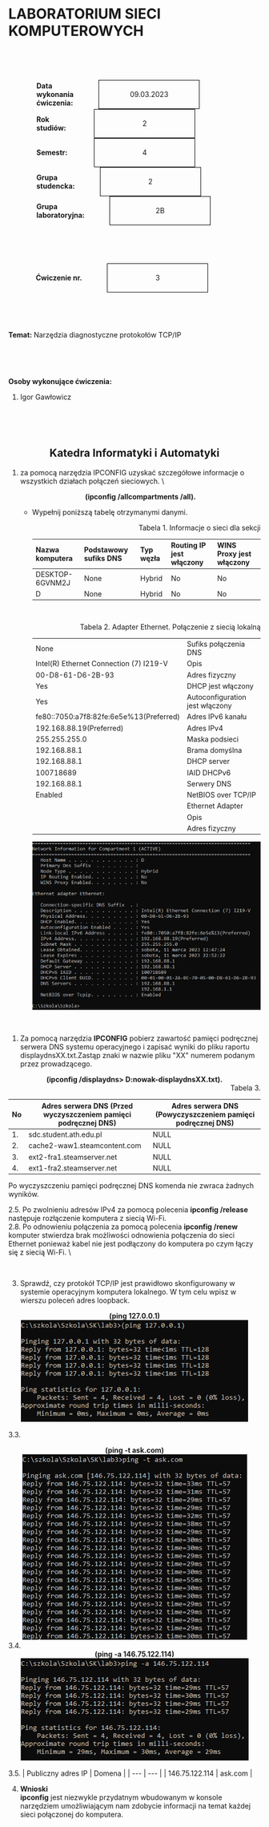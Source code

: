 <style>
h1,h2,h3,h4 {
    border-bottom: 0;
    display:flex;
    flex-direction: column;
    align-items: center;
      }
      
centerer{
    display: grid;
    grid-template-columns: 6fr 1fr 4fr;
    grid-template-rows: 1fr;

}
rectangle{
    border: 1px solid black;
    margin: 0px 50px 0px 50px;
    width: 200px;
    height: 4em;
    display: flex;
    flex-direction: column;
    align-items: center;
    justify-items: center;
}
Ltext{
    margin: auto auto auto 0;
    font-weight: bold;
    margin-left: 4em
}
Rtext{
    margin: auto;
}

row {
    display: flex;
    flex-direction: row;
    align-items: center;
    justify-content: center; 
}
 </style>
<h1>LABORATORIUM SIECI KOMPUTEROWYCH</h1>

&nbsp;

&nbsp;

<style>

</style>

<centerer>
    <Ltext>Data wykonania ćwiczenia:</Ltext>
    <div align="center">
        <rectangle>
            <Rtext>09.03.2023</Rtext>
        </rectangle>
    </div>
</centerer>

<centerer>
    <Ltext>Rok studiów:</Ltext>
    <div align="center">
        <rectangle>
            <Rtext>2</Rtext>
        </rectangle>
    </div>
</centerer>

<centerer>
    <Ltext>Semestr:</Ltext>
    <div align="center">
        <rectangle>
            <Rtext>4</Rtext>
        </rectangle>
    </div>
</centerer>

<centerer>
    <Ltext>Grupa studencka:</Ltext>
    <div align="center">
        <rectangle>
            <Rtext>2</Rtext>
        </rectangle>
    </div>
</centerer>

<centerer>
    <Ltext>Grupa laboratoryjna:</Ltext>
    <div align="center">
        <rectangle>
            <Rtext>2B</Rtext>
        </rectangle>
    </div>
</centerer>

&nbsp;

&nbsp;

<row>
    <b>Ćwiczenie nr.</b>
    <rectangle>
        <Rtext>3</Rtext>
    </rectangle>
</row>

&nbsp;

&nbsp;

<b>Temat: </b> Narzędzia diagnostyczne protokołów TCP/IP

&nbsp;

&nbsp;

<b>Osoby wykonujące ćwiczenia: </b>

1. Igor Gawłowicz

&nbsp;

&nbsp;

<h2 >Katedra Informatyki i Automatyki</h1>

<div style="page-break-after: always;"></div>

1. za pomocą narzędzia IPCONFIG uzyskać szczegółowe informacje o wszystkich działach połączeń sieciowych. \
   <div style="text-align:center"><b>(ipconfig /allcompartments /all).</b></div>

   - Wypełnij poniższą tabelę otrzymanymi danymi.
      <div style="text-align: right;">Tabela 1. Informacje o sieci dla sekcji</div>

     | Nazwa komputera | Podstawowy sufiks DNS | Typ węzła | Routing IP jest włączony | WINS Proxy jest włączony |
     | --------------- | --------------------- | --------- | ------------------------ | ------------------------ |
     | DESKTOP-6GVNM2J | None                  | Hybrid    | No                       | No                       |
     | D               | None                  | Hybrid    | No                       | No                       |

     &nbsp;

      <div style="text-align: right;">Tabela 2. Adapter Ethernet. Połączenie z siecią lokalną</div>

      <center>

     |                                         |                                 |
     | --------------------------------------- | ------------------------------- |
     | None                                    | Sufiks połączenia DNS           |
     | Intel(R) Ethernet Connection (7) I219-V | Opis                            |
     | 00-D8-61-D6-2B-93                       | Adres fizyczny                  |
     | Yes                                     | DHCP jest włączony              |
     | Yes                                     | Autoconfiguration jest włączony |
     | fe80::7050:a7f8:82fe:6e5e%13(Preferred) | Adres IPv6 kanału               |
     | 192.168.88.19(Preferred)                | Adres IPv4                      |
     | 255.255.255.0                           | Maska podsieci                  |
     | 192.168.88.1                            | Brama domyślna                  |
     | 192.168.88.1                            | DHCP server                     |
     | 100718689                               | IAID DHCPv6                     |
     | 192.168.88.1                            | Serwery DNS                     |
     | Enabled                                 | NetBIOS over TCP/IP             |
     |                                         | Ethernet Adapter                |
     |                                         | Opis                            |
     |                                         | Adres fizyczny                  |

      </center>
     <img src="zad1.png">

&nbsp;

1. Za pomocą narzędzia **IPCONFIG** pobierz zawartość pamięci podręcznej serwera DNS systemu operacyjnego i zapisać wyniki do pliku raportu displaydnsXX.txt.Zastąp znaki w nazwie pliku "XX" numerem podanym przez prowadzącego.

<div style="text-align:center"><b>(ipconfig /displaydns> D:nowak-displaydnsXX.txt).</b></div>

<div style="text-align: right;">Tabela 3.</div>

| No  | Adres serwera DNS (Przed wyczyszczeniem pamięci podręcznej DNS) | Adres serwera DNS (Powyczyszczeniem pamięci podręcznej DNS) |
| --- | --------------------------------------------------------------- | ----------------------------------------------------------- |
| 1.  | sdc.student.ath.edu.pl                                          | NULL                                                        |
| 2.  | cache2-waw1.steamcontent.com                                    | NULL                                                        |
| 3.  | ext2-fra1.steamserver.net                                       | NULL                                                        |
| 4.  | ext1-fra2.steamserver.net                                       | NULL                                                        |

Po wyczyszczeniu pamięci podręcznej DNS komenda nie zwraca żadnych wyników.

2.5. Po zwolnieniu adresów IPv4 za pomocą polecenia **ipconfig /release** następuje rozłączenie komputera z siecią Wi-Fi. \
2.8. Po odnowieniu połączenia za pomocą polecenia **ipconfig /renew** komputer stwierdza brak możliwości odnowienia połączenia do sieci Ethernet ponieważ kabel nie jest podłączony do komputera po czym łączy się z siecią Wi-Fi. \

&nbsp;

3. Sprawdź, czy protokół TCP/IP jest prawidłowo skonfigurowany w systemie operacyjnym komputera lokalnego. W tym celu wpisz w wierszu poleceń adres loopback.
<div style="text-align:center"><b>(ping 127.0.0.1)</b></div>
<div align="center">
<img src="zad32.png">
</div>

3.3.

<div style="text-align:center"><b>(ping -t ask.com)</b></div>
<div align="center">
<img src="zad33.png">
</div>
3.4.
<div style="text-align:center"><b>(ping -a 146.75.122.114)</b></div>
<div align="center">
<img src="zad34.png">
</div>

3.5.
| Publiczny adres IP | Domena |
| --- | --- |
| 146.75.122.114 | ask.com |

4. **Wnioski** \
   **ipconfig** jest niezwykle przydatnym wbudowanym w konsole narzędziem umożliwiającym nam zdobycie informacji na temat każdej sieci połączonej do komputera.
